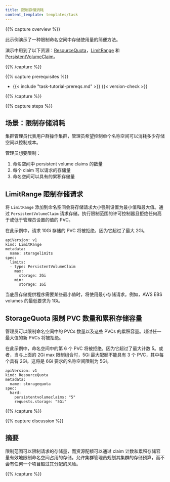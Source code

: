 ```yaml
---
title: 限制存储消耗
content_template: templates/task
---
```

<!--
---
title: Limit Storage Consumption
content_template: templates/task
---
-->


{{% capture overview %}}

<!--
This example demonstrates an easy way to limit the amount of storage consumed in a namespace.
-->
此示例演示了一种限制命名空间中存储使用量的简便方法。

<!--
The following resources are used in the demonstration: [ResourceQuota](/docs/concepts/policy/resource-quotas/),
[LimitRange](/docs/tasks/administer-cluster/memory-default-namespace/),
and [PersistentVolumeClaim](/docs/concepts/storage/persistent-volumes/).
-->
演示中用到了以下资源：[ResourceQuota](/docs/concepts/policy/resource-quotas/)，[LimitRange](/docs/tasks/administer-cluster/memory-default-namespace/) 和 [PersistentVolumeClaim](/docs/concepts/storage/persistent-volumes/)。

{{% /capture %}}

{{% capture prerequisites %}}

* {{< include "task-tutorial-prereqs.md" >}} {{< version-check >}}

{{% /capture %}}

{{% capture steps %}}

<!--
## Scenario: Limiting Storage Consumption
-->
## 场景：限制存储消耗

<!--
The cluster-admin is operating a cluster on behalf of a user population and the admin wants to control
how much storage a single namespace can consume in order to control cost.
-->
集群管理员代表用户群操作集群，管理员希望控制单个名称空间可以消耗多少存储空间以控制成本。

<!--
The admin would like to limit:
-->
管理员想要限制：

<!--
1. The number of persistent volume claims in a namespace
2. The amount of storage each claim can request
3. The amount of cumulative storage the namespace can have
-->
1. 命名空间中 persistent volume claims 的数量
2. 每个 claim 可以请求的存储量
3. 命名空间可以具有的累积存储量

<!--
## LimitRange to limit requests for storage
-->
## LimitRange 限制存储请求

<!--
Adding a `LimitRange` to a namespace enforces storage request sizes to a minimum and maximum. Storage is requested via `PersistentVolumeClaim`. The admission controller that enforces limit ranges will reject any PVC that is above or below the values set by the admin.
-->
将 `LimitRange` 添加到命名空间会将存储请求大小强制设置为最小值和最大值。通过 `PersistentVolumeClaim` 请求存储。执行限制范围的许可控制器且拒绝任何高于或低于管理员设置的值的 PVC。

<!--
In this example, a PVC requesting 10Gi of storage would be rejected because it exceeds the 2Gi max.
-->
在此示例中，请求 10Gi 存储的 PVC 将被拒绝，因为它超过了最大 2Gi。

```
apiVersion: v1
kind: LimitRange
metadata:
  name: storagelimits
spec:
  limits:
  - type: PersistentVolumeClaim
    max:
      storage: 2Gi
    min:
      storage: 1Gi
```

<!--
Minimum storage requests are used when the underlying storage provider requires certain minimums. For example,
AWS EBS volumes have a 1Gi minimum requirement.
-->
当底层存储提供程序需要某些最小值时，将使用最小存储请求。例如，AWS EBS volumes 的最低要求为 1Gi。

<!--
## StorageQuota to limit PVC count and cumulative storage capacity
-->
## StorageQuota 限制 PVC 数量和累积存储容量

<!--
Admins can limit the number of PVCs in a namespace as well as the cumulative capacity of those PVCs. New PVCs that exceed
either maximum value will be rejected.
-->
管理员可以限制命名空间中的 PVCs 数量以及这些 PVCs 的累积容量。超过任一最大值的新 PVCs 将被拒绝。

<!--
In this example, a 6th PVC in the namespace would be rejected because it exceeds the maximum count of 5. Alternatively,
a 5Gi maximum quota when combined with the 2Gi max limit above, cannot have 3 PVCs where each has 2Gi. That would be 6Gi requested
 for a namespace capped at 5Gi.
-->
在此示例中，命名空间中的第 6 个 PVC 将被拒绝，因为它超过了最大计数 5。或者，当与上面的 2Gi max 限制组合时，5Gi 最大配额不能具有 3 个 PVC，其中每个具有 2Gi。这将是 6Gi 要求的名称空间限制为 5Gi。

```
apiVersion: v1
kind: ResourceQuota
metadata:
  name: storagequota
spec:
  hard:
    persistentvolumeclaims: "5"
    requests.storage: "5Gi"
```

{{% /capture %}}

{{% capture discussion %}}

<!--
## Summary
-->
## 摘要

<!--
A limit range can put a ceiling on how much storage is requested while a resource quota can effectively cap the storage consumed by a namespace through claim counts and cumulative storage capacity. The allows a cluster-admin to plan their
cluster's storage budget without risk of any one project going over their allotment.
-->
限制范围可以限制请求的存储量，而资源配额可以通过 claim 计数和累积存储容量有效地限制命名空间占用的存储。允许集群管理员规划其集群的存储预算，而不会有任何一个项目超过其分配的风险。

{{% /capture %}}


